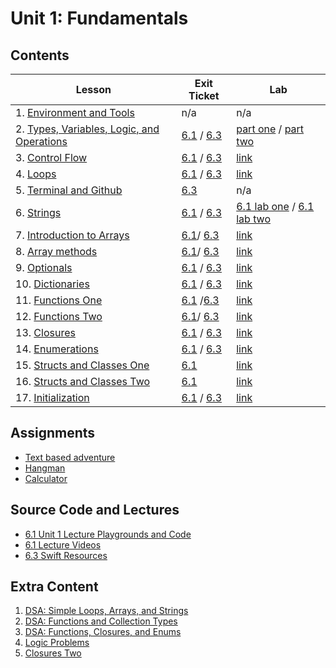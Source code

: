 # Unit 1: Fundamentals

## Contents

| Lesson | Exit Ticket | Lab |
| --- | --- | --- |
| 1. [Environment and Tools](./env-and-tools/README.md) | n/a  | n/a |
| 2. [Types, Variables, Logic, and Operations](./types-variables-logic-operations/README.md) | [6.1](https://canvas.instructure.com/courses/1605734/assignments/11666585) / [6.3](https://canvas.instructure.com/courses/1705726/assignments/12512248) | [part one](https://github.com/joinpursuit/ios-types-variables-logic-operations-lab-1) / [part two](https://github.com/joinpursuit/ios-types-variables-logic-operations-lab-2/) |
| 3. [Control Flow](https://github.com/joinpursuit/Pursuit-Core-iOS/blob/master/fundamentals/control-flow/README.md) | [6.1](https://github.com/joinpursuit/ios-control-flow-exit-ticket) / [6.3](https://canvas.instructure.com/courses/1705726/assignments/12511537) | [link](https://github.com/joinpursuit/ios-control-flow-lab) |
| 4. [Loops](https://github.com/joinpursuit/Pursuit-Core-iOS/blob/master/fundamentals/loops/README.md) | [6.1](https://github.com/joinpursuit/ios-loops-exit-ticket) / [6.3](https://canvas.instructure.com/courses/1705726/assignments/12512029) | [link](https://github.com/joinpursuit/ios-loops-lab) |
| 5. [Terminal and Github](https://github.com/joinpursuit/Pursuit-Core-iOS/blob/master/fundamentals/terminal-github/README.md) | [6.3](https://canvas.instructure.com/courses/1705726/assignments/12553997) | n/a |
| 6. [Strings](https://github.com/joinpursuit/Pursuit-Core-iOS/blob/master/fundamentals/strings/README.md) | [6.1](https://canvas.instructure.com/courses/1605734/assignments/11716423) / [6.3](https://canvas.instructure.com/courses/1705726/assignments/12465043) | [6.1 lab one](https://github.com/joinpursuit/ios-strings-lab-1) / [6.1 lab two](https://github.com/joinpursuit/ios-strings-lab-2) |
| 7. [Introduction to Arrays](https://github.com/joinpursuit/Pursuit-Core-iOS/blob/master/fundamentals/arrays/README.md) | [6.1]()/ [6.3](https://canvas.instructure.com/courses/1705726/assignments/12465053) | [link](https://github.com/joinpursuit/ios-arrays-lab) |
| 8. [Array methods](https://github.com/joinpursuit/Pursuit-Core-iOS/tree/master/fundamentals/arrays-two) | [6.1]()/ [6.3](https://canvas.instructure.com/courses/1705726/assignments/12513526) | [link](https://github.com/joinpursuit/ios-arrays-lab) |
| 9. [Optionals](https://github.com/joinpursuit/Pursuit-Core-iOS/blob/master/fundamentals/optionals/README.md) | [6.1](https://canvas.instructure.com/courses/1605734/assignments/11718335) / [6.3](https://canvas.instructure.com/courses/1705726/assignments/12465067) | [link](https://github.com/joinpursuit/ios-optionals-lab) |
| 10. [Dictionaries](https://github.com/joinpursuit/Pursuit-Core-iOS/blob/master/fundamentals/dictionaries/README.md) | [6.1](https://canvas.instructure.com/courses/1605734/assignments/11718336) / [6.3](https://canvas.instructure.com/courses/1705726/assignments/12465045) | [link](https://github.com/joinpursuit/ios-dictionary-lab) |
| 11. [Functions One](https://github.com/joinpursuit/Pursuit-Core-iOS/blob/master/fundamentals/functions-one/README.md) | [6.1](https://canvas.instructure.com/courses/1605734/assignments/11718337) /[6.3](https://canvas.instructure.com/courses/1705726/assignments/12605968) | [link](https://github.com/joinpursuit/ios-functions-lab-1) |
| 12. [Functions Two](https://github.com/joinpursuit/Pursuit-Core-iOS/blob/master/fundamentals/functions-two/README.md) | [6.1]()/ [6.3](https://canvas.instructure.com/courses/1705726/assignments/12465042) | [link](https://github.com/joinpursuit/ios-functions-lab-2) |
| 13. [Closures](https://github.com/joinpursuit/Pursuit-Core-iOS/blob/master/fundamentals/closures-one/README.md) | [6.1](https://canvas.instructure.com/courses/1605734/assignments/11721559) / [6.3](https://canvas.instructure.com/courses/1705726/assignments/12465029) | [link](https://github.com/joinpursuit/ios-closures-lab-1) |
| 14. [Enumerations](https://github.com/joinpursuit/Pursuit-Core-iOS/blob/master/fundamentals/enumerations/README.md) | [6.1](https://canvas.instructure.com/courses/1605734/assignments/11721560) / [6.3](https://canvas.instructure.com/courses/1705726/assignments/12465027) | [link](https://github.com/joinpursuit/ios-enumerations-lab) |
| 15. [Structs and Classes One](https://github.com/joinpursuit/Pursuit-Core-iOS/blob/master/fundamentals/structs-and-classes/README.md) | [6.1](https://canvas.instructure.com/courses/1605734/assignments/11827043) | [link](https://github.com/joinpursuit/ios-structs-classes-lab/) |
| 16. [Structs and Classes Two](https://github.com/joinpursuit/Pursuit-Core-iOS/tree/master/fundamentals/structs-and-classes-two) | [6.1](https://canvas.instructure.com/courses/1605734/assignments/11721561) | [link](https://github.com/joinpursuit/ios-structs-classes-lab-2) |
| 17. [Initialization](https://github.com/joinpursuit/Pursuit-Core-iOS/blob/master/fundamentals/initialization/README.md) | [6.1](https://canvas.instructure.com/courses/1605734/assignments/11856398) / [6.3](https://canvas.instructure.com/courses/1705726/assignments/12465064) | [link](https://github.com/joinpursuit/ios-init-lab) |

## Assignments

- [Text based adventure](https://github.com/joinpursuit/Pursuit-Core-iOS-Unit1-Assignment1/blob/master/README.md)
- [Hangman](https://github.com/joinpursuit/Pursuit-Core-iOS-Unit1-Assignment2/blob/master/README.md)
- [Calculator](https://github.com/joinpursuit/Pursuit-Core-iOS-Unit1-Assignment3/blob/master/README.md)


## Source Code and Lectures

- [6.1 Unit 1 Lecture Playgrounds and Code](./lecture-playgrounds)
- [6.1 Lecture Videos](https://www.youtube.com/channel/UCDN46W3L67JMtrRb-u_cgCA)
- [6.3 Swift Resources](https://docs.google.com/document/d/1RjTsE2zqFZJ47dc9XWJeuy3dK1OrrKsxV44biUSiVuQ/edit#) 



## Extra Content

1. [DSA: Simple Loops, Arrays, and Strings](https://github.com/joinpursuit/DSA-Curriculum/tree/master/simple_loops_arrays_and_strings/ios/README.md)
1. [DSA: Functions and Collection Types](https://github.com/joinpursuit/DSA-Curriculum/blob/master/functions_collection_types/ios/README.md)
1. [DSA: Functions, Closures, and Enums](https://github.com/joinpursuit/DSA-Curriculum/blob/master/functions_closures_enums/ios/README.md)
1. [Logic Problems](https://github.com/joinpursuit/DSA-Curriculum/tree/master/logic_problems)
1. [Closures Two](./closures-two/README.md)
